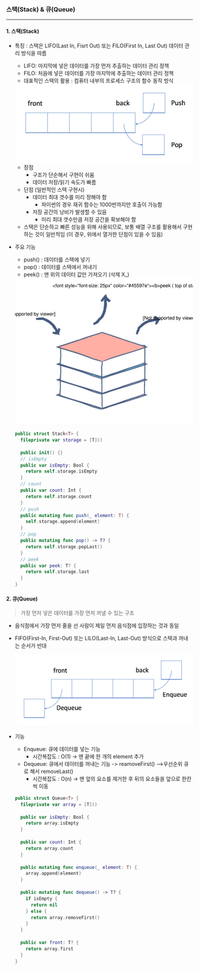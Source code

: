 ### 스택(Stack) & 큐(Queue)

***

#### 1. 스택(Stack)

- 특징 : 스택은 LIFO(Last In, Fisrt Out) 또는 FILO(First In, Last Out) 데이터 관리 방식을 따름

  - LIFO: 마지막에 넣은 데이터를 가장 먼저 추출하는 데이터 관리 정책
  - FILO: 처음에 넣은 데이터를 가장 마지막에 추출하는 데이터 관리 정책
  - 대표적인 스택의 활용 : 컴퓨터 내부의 프로세스 구조의 함수 동작 방식

  <img src = "\image\02\01.png" width = "600"/>

  - 장점
    - 구조가 단순해서 구현이 쉬움
    - 데이터 저장/읽기 속도가 빠름
  - 단점 (일반적인 스택 구현시)
    - 데이터 최대 갯수를 미리 정해야 함
      - 파이썬의 경우 재귀 함수는 1000번까지만 호출이 가능함
    - 저장 공간의 낭비가 발생할 수 있음
      - 미리 최대 갯수만큼 저장 공간을 확보해야 함
  - 스택은 단순하고 빠른 성능을 위해 사용되므로, 보통 배열 구조를 활용해서 구현하는 것이 일반적임 (이 경우, 위에서 열거한 단점이 있을 수 있음)

- 주요 기능

  - push() : 데이터를 스택에 넣기
  - pop() : 데이터를 스택에서 꺼내기
  - peek() : 맨 위의 데이터 값만 가져오기 (삭제 X_)

  <img src = "\image\02\02.svg" width = "500"/>

  ```swift
  public struct Stack<T> {
    fileprivate var storage = [T]()
    
    public init() {}
  	// isEmpty
    public var isEmpty: Bool {
      return self.storage.isEmpty
    }
  	// count
    public var count: Int {
      return self.storage.count
    }
  	// push
    public mutating func push(_ element: T) {
      self.storage.append(element)
    }
  	// pop
    public mutating func pop() -> T? {
      return self.storage.popLast()
    }
  	// peek
    public var peek: T? {
      return self.storage.last
    }
  }
  ```
  
  

#### 2. 큐(Queue)

>가장 먼저 넣은 데이터를 가장 먼저 꺼낼 수 있는 구조

- 음식점에서 가장 먼저 줄을 선 사람이 제일 먼저 음식점에 입장하는 것과 동일

- FIFO(First-In, First-Out) 또는 LILO(Last-In, Last-Out) 방식으로 스택과 꺼내는 순서가 반대

  <img src = "\image\02\03.png" width = "600"/>



- 기능
  - Enqueue: 큐에 데이터를 넣는 기능
    - 시간복잡도 : O(1) -> 맨 끝에 한 개의 element 추가
  - Dequeue: 큐에서 데이터를 꺼내는 기능 -> reamoveFirst() -->우선순위 큐로 해서 removeLast()
    - 시간복잡도 : O(n) -> 맨 앞의 요소를 제거한 후 뒤의 요소들을 앞으로 한칸씩 이동
  
  ```swift
  public struct Queue<T> {
    fileprivate var array = [T]()
  
    public var isEmpty: Bool {
      return array.isEmpty
    }
    
    public var count: Int {
      return array.count
    }
  
    public mutating func enqueue(_ element: T) {
      array.append(element)
    }
    
    public mutating func dequeue() -> T? {
      if isEmpty {
        return nil
      } else {
        return array.removeFirst()
      }
    }
    
    public var front: T? {
      return array.first
    }
  }
  ```
  
  










